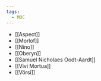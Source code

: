 ```yaml
---
tags:
  - MOC
---
```

- [[Aspect]]
- [[Morlof]]
- [[Nino]]
- [[Oberyn]]
- [[Samuel Nicholaes Oodt-Aardt]]
- [[Vivi Mortua]]
- [[Vörsi]]